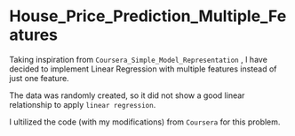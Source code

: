 # House_Price_Prediction_Multiple_Features
Taking inspiration from `Coursera_Simple_Model_Representation` , I have decided to implement Linear Regression with multiple features instead of just one feature.

The data was randomly created, so it did not show a good linear relationship to apply `linear regression`.

I ultilized the code (with my modifications) from `Coursera` for this problem.
